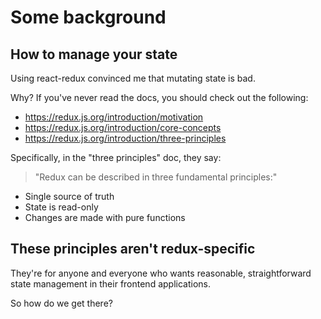 # Some background

## How to manage your state

Using react-redux convinced me that mutating state is bad.

Why? If you've never read the docs, you should check out the following:

- https://redux.js.org/introduction/motivation
- https://redux.js.org/introduction/core-concepts
- https://redux.js.org/introduction/three-principles

Specifically, in the "three principles" doc, they say:

> "Redux can be described in three fundamental principles:"

- Single source of truth
- State is read-only
- Changes are made with pure functions

## These principles aren't redux-specific

They're for anyone and everyone who wants reasonable, straightforward state
management in their frontend applications.

So how do we get there?
